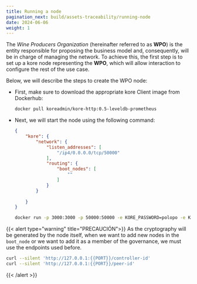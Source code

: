 ```yaml
---
title: Running a node
pagination_next: build/assets-traceability/running-node
date: 2024-06-06
weight: 1
---
```


The *Wine Producers Organization* (hereinafter referred to as **WPO**) is the entity responsible for proposing the business model and, consequently, will be in charge of managing the network. To achieve this, the first step is to set up a kore node representing the **WPO**, which will allow interaction to configure the rest of the use case.

Below, we will describe the steps to create the WPO node:

* First, make sure to download the appropriate kore Client image from Dockerhub:

    ```bash
    docker pull koreadmin/kore-http:0.5-leveldb-prometheus
    ```

* Next, we will start the node using the following command:

    ```json
    {
        "kore": {
            "network": {
                "listen_addresses": [
                    "/ip4/0.0.0.0/tcp/50000"
                ],
                "routing": {
                    "boot_nodes": [
                        ""
                    ]
                }
            }
            
        }
    }
    ```
    ```bash
    docker run -p 3000:3000 -p 50000:50000 -e KORE_PASSWORD=polopo -e KORE_FILE_PATH=./config.json -v ./config.json:/config.json koreadmin/kore-http:0.5-leveldb-prometheus
    ```
{{< alert type="warning" title="PRECAUCIÓN">}}
As the cryptography will be generated by the node itself, when we want to add new nodes in the `boot_node` or we want to add it as a member of the governance, we must use the endpoints used before.
```bash
curl --silent 'http://127.0.0.1:{{PORT}}/controller-id'
curl --silent 'http://127.0.0.1:{{PORT}}/peer-id'
```
{{< /alert >}}